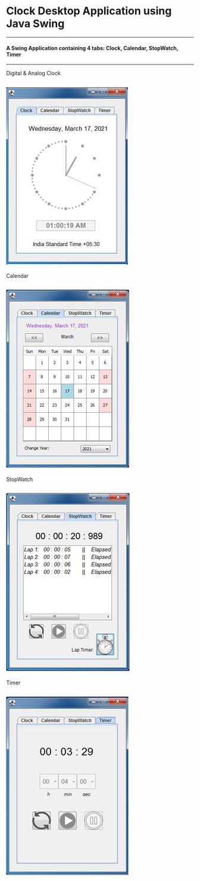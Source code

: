 # Clock Desktop Application using Java Swing
***
#### A Swing Application containing 4 tabs: Clock, Calendar, StopWatch, Timer
---
Digital & Analog Clock

![Capture_clock_panel](https://github.com/04xRaynal/clock_app_JavaSwing/blob/d3de36b8bc776b1de6e3ba7fe4856bc4f35b3991/Captured_Shots/Capture_clock_pane.PNG)
---
Calendar

![Capture_calendar_panel](https://github.com/04xRaynal/clock_app_JavaSwing/blob/d3de36b8bc776b1de6e3ba7fe4856bc4f35b3991/Captured_Shots/Capture_calendar_pane.PNG)
---
StopWatch

![Capture_stopwatch_panel](https://github.com/04xRaynal/clock_app_JavaSwing/blob/d3de36b8bc776b1de6e3ba7fe4856bc4f35b3991/Captured_Shots/Capture_stopwatch_pane.PNG)
---
Timer

![Capture_timer_panel](https://github.com/04xRaynal/clock_app_JavaSwing/blob/d3de36b8bc776b1de6e3ba7fe4856bc4f35b3991/Captured_Shots/Capture_timer_pane.PNG)
---